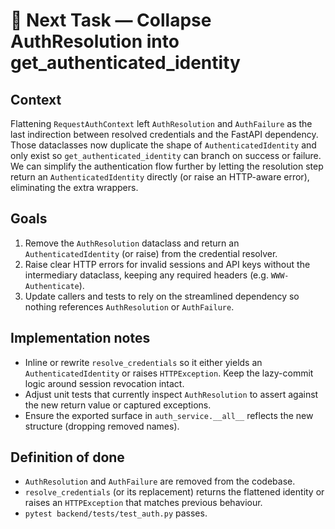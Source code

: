 # 🔄 Next Task — Collapse AuthResolution into get_authenticated_identity

## Context
Flattening `RequestAuthContext` left `AuthResolution` and `AuthFailure` as the last indirection between resolved credentials and the FastAPI dependency. Those dataclasses now duplicate the shape of `AuthenticatedIdentity` and only exist so `get_authenticated_identity` can branch on success or failure. We can simplify the authentication flow further by letting the resolution step return an `AuthenticatedIdentity` directly (or raise an HTTP-aware error), eliminating the extra wrappers.

## Goals
1. Remove the `AuthResolution` dataclass and return an `AuthenticatedIdentity` (or raise) from the credential resolver.
2. Raise clear HTTP errors for invalid sessions and API keys without the intermediary dataclass, keeping any required headers (e.g. `WWW-Authenticate`).
3. Update callers and tests to rely on the streamlined dependency so nothing references `AuthResolution` or `AuthFailure`.

## Implementation notes
- Inline or rewrite `resolve_credentials` so it either yields an `AuthenticatedIdentity` or raises `HTTPException`. Keep the lazy-commit logic around session revocation intact.
- Adjust unit tests that currently inspect `AuthResolution` to assert against the new return value or captured exceptions.
- Ensure the exported surface in `auth_service.__all__` reflects the new structure (dropping removed names).

## Definition of done
- `AuthResolution` and `AuthFailure` are removed from the codebase.
- `resolve_credentials` (or its replacement) returns the flattened identity or raises an `HTTPException` that matches previous behaviour.
- `pytest backend/tests/test_auth.py` passes.
